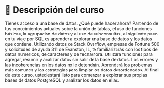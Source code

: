 # 📓 Descripción del curso
Tienes acceso a una base de datos. ¿Qué puede hacer ahora? Partiendo de tus conocimientos actuales sobre la unión de tablas, el uso de funciones básicas, la agrupación de datos y el uso de subconsultas, el siguiente paso en tu viaje por SQL es aprender a explorar una base de datos y los datos que contiene.  Utilizando datos de Stack Overflow, empresas de Fortune 500 y solicitudes de ayuda 311 de Evanston, IL, te familiarizarás con los tipos de datos numéricos, de caracteres y de fecha/hora. Utilizará funciones para agregar, resumir y analizar datos sin salir de la base de datos. Los errores y las incoherencias en los datos no le detendrán.  Aprenderá los problemas más comunes y las estrategias para limpiar los datos desordenados. Al final de este curso, usted estará listo para comenzar a explorar sus propias bases de datos PostgreSQL y analizar los datos en ellas.
